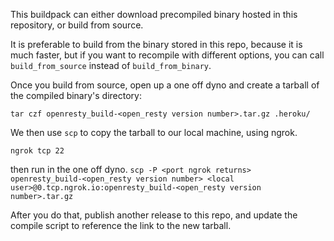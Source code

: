 This buildpack can either download precompiled binary hosted in this repository, or build from source.

It is preferable to build from the binary stored in this repo, because it is much faster, but if you want to recompile with different options, you can call `build_from_source` instead of `build_from_binary`.

Once you build from source, open up a one off dyno and create a tarball of the compiled binary's directory:

`tar czf openresty_build-<open_resty version number>.tar.gz .heroku/`

We then use `scp` to copy the tarball to our local machine, using ngrok.

`ngrok tcp 22`

then run in the one off dyno.
`scp -P <port ngrok returns> openresty_build-<open_resty version number> <local user>@0.tcp.ngrok.io:openresty_build-<open_resty version number>.tar.gz`

After you do that, publish another release to this repo, and update the compile script to reference the link to the new tarball.
